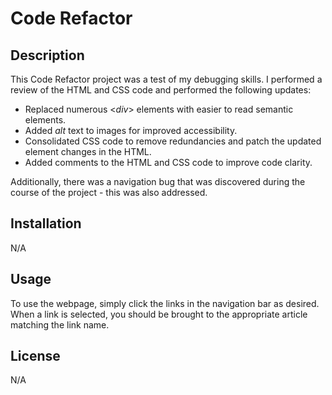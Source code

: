 # Code Refactor
## Description
This Code Refactor project was a test of my debugging skills. I performed a review of the HTML and CSS code and performed the following updates:
- Replaced numerous <$div$> elements with easier to read semantic elements.
- Added *alt* text to images for improved accessibility. 
- Consolidated CSS code to remove redundancies and patch the updated element changes in the HTML.
- Added comments to the HTML and CSS code to improve code clarity.

Additionally, there was a navigation bug that was discovered during the course of the project - this was also addressed.

## Installation
N/A

## Usage
To use the webpage, simply click the links in the navigation bar as desired. When a link is selected, you should be brought to the appropriate article matching the link name.

## License
N/A


